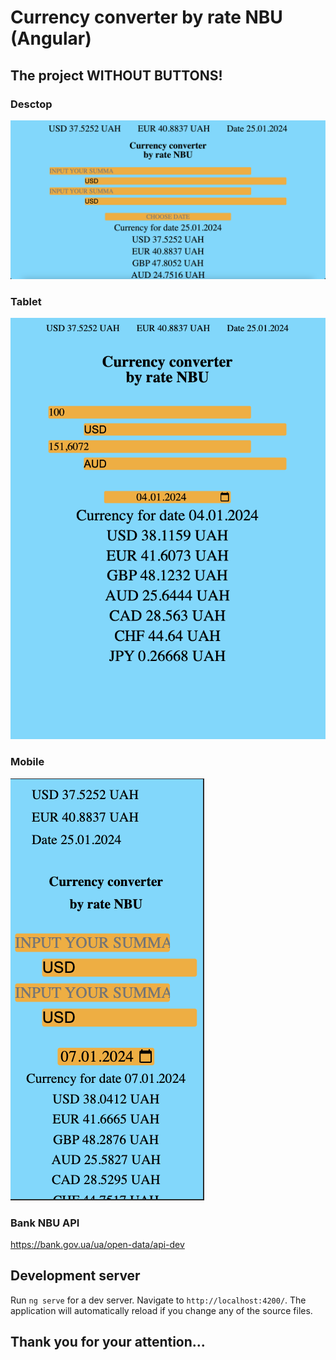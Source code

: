 # Currency converter by rate NBU (Angular)

## The project WITHOUT BUTTONS!

### Desctop

![desctop.png](src%2Fassets%2FimagesForReadme%2Fdesctop.png)

### Tablet

![tablet.png](src%2Fassets%2FimagesForReadme%2Ftablet.png)

### Mobile

![mobile.png](src%2Fassets%2FimagesForReadme%2Fmobile.png)

### Bank NBU API

https://bank.gov.ua/ua/open-data/api-dev

## Development server

Run `ng serve` for a dev server. Navigate to `http://localhost:4200/`.
The application will automatically reload if you change any of the source files.

## Thank you for your attention...
